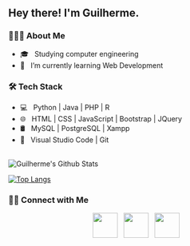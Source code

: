 ## Hey there! I'm Guilherme.

<h3> 👨🏻‍💻 About Me </h3>

- 🎓 &nbsp; Studying computer engineering
- 🔭 &nbsp; I’m currently learning Web Development

<h3>🛠 Tech Stack</h3>

- 💻 &nbsp; Python | Java | PHP | R   
- 🌐 &nbsp; HTML | CSS | JavaScript | Bootstrap | JQuery 
- 🛢 &nbsp; MySQL | PostgreSQL | Xampp
- 🔧 &nbsp; Visual Studio Code | Git
<br>
<img align="center" src="https://github-readme-stats.vercel.app/api?username=guilhermebastosalves&include_all_commits=true&count_private=true&show_icons=true&line_height=20&title_color=7A7ADB&icon_color=2234AE&text_color=D3D3D3&bg_color=0,000000,130F40" alt="Guilherme's Github Stats">
<br>

[![Top Langs](https://github-readme-stats.vercel.app/api/top-langs/?username=guilhermebastosalves&layout=compact&text_color=daf7dc&bg_color=151515)](https://github.com/guilhermebastosalves/github-readme-stats)

<h3> 🤝🏻 Connect with Me </h3>

<p align="center">
&nbsp; <a href="https://www.instagram.com/__guilhermebastos/" target="_blank" rel="noopener noreferrer"><img src="https://img.icons8.com/plasticine/100/000000/instagram-new.png" width="50" /></a>  
&nbsp; <a href="https://www.linkedin.com/in/guilherme-bastos-964401300/" target="_blank" rel="noopener noreferrer"><img src="https://img.icons8.com/plasticine/100/000000/linkedin.png" width="50" /></a>
&nbsp; <a href="mailto:guibastos3003@gmail.com" target="_blank" rel="noopener noreferrer"><img src="https://img.icons8.com/plasticine/100/000000/gmail.png"  width="50" /></a>
</p>
